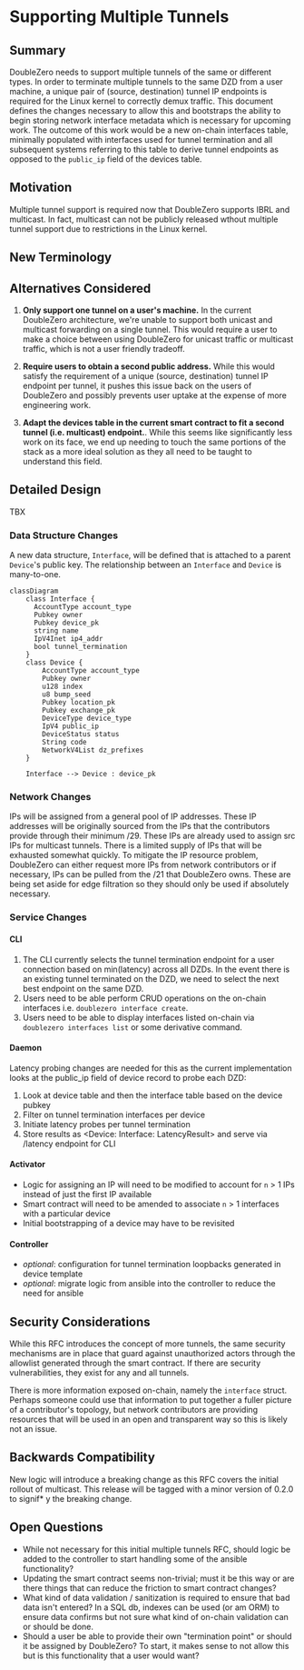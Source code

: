 # Supporting Multiple Tunnels

## Summary

DoubleZero needs to support multiple tunnels of the same or different types. In order to terminate multiple tunnels to the same DZD from a user machine, a unique pair of (source, destination) tunnel IP endpoints is required for the Linux kernel to correctly demux traffic. This document defines the changes necessary to allow this and bootstraps the ability to begin storing network interface metadata which is necessary for upcoming work. The outcome of this work would be a new on-chain interfaces table, minimally populated with interfaces used for tunnel termination and all subsequent systems referring to this table to derive tunnel endpoints as opposed to the `public_ip` field of the devices table.

## Motivation

Multiple tunnel support is required now that DoubleZero supports IBRL and multicast. In fact, multicast can not be publicly released wthout multiple tunnel support due to restrictions in the Linux kernel.

## New Terminology

## Alternatives Considered

1. **Only support one tunnel on a user's machine.** In the current DoubleZero architecture, we're unable to support both unicast and multicast forwarding on a single tunnel. This would require a user to make a choice between using DoubleZero for unicast traffic or multicast traffic, which is not a user friendly tradeoff.

2. **Require users to obtain a second public address.** While this would satisfy the requirement of a unique (source, destination) tunnel IP endpoint per tunnel, it pushes this issue back on the users of DoubleZero and possibly prevents user uptake at the expense of more engineering work.

3. **Adapt the devices table in the current smart contract to fit a second tunnel (i.e. multicast) endpoint.**. While this seems like significantly less work on its face, we end up needing to touch the same portions of the stack as a more ideal solution as they all need to be taught to understand this field.

## Detailed Design

TBX

### Data Structure Changes

A new data structure, `Interface`, will be defined that is attached to a parent `Device`'s public key. The relationship between an `Interface` and `Device` is many-to-one.

```mermaid
classDiagram
    class Interface {
      AccountType account_type
      Pubkey owner
      Pubkey device_pk
      string name
      IpV4Inet ip4_addr
      bool tunnel_termination
    }
    class Device {
        AccountType account_type
        Pubkey owner
        u128 index
        u8 bump_seed
        Pubkey location_pk
        Pubkey exchange_pk
        DeviceType device_type
        IpV4 public_ip
        DeviceStatus status
        String code
        NetworkV4List dz_prefixes
    }

    Interface --> Device : device_pk
````

### Network Changes
IPs will be assigned from a general pool of IP addresses. These IP addresses will be originally sourced from the IPs that the contributors provide through their minimum /29. These IPs are already used to assign src IPs for multicast tunnels. There is a limited supply of IPs that will be exhausted somewhat quickly. To mitigate the IP resource problem, DoubleZero can either request more IPs from network contributors or if necessary, IPs can be pulled from the /21 that DoubleZero owns. These are being set aside for edge filtration so they should only be used if absolutely necessary.

### Service Changes

#### CLI
1. The CLI currently selects the tunnel termination endpoint for a user connection based on min(latency) across all DZDs. In the event there is an existing tunnel terminated on the DZD, we need to select the next best endpoint on the same DZD.
2. Users need to be able perform CRUD operations on the on-chain interfaces i.e. `doublezero interface create`.
3. Users need to be able to display interfaces listed on-chain via `doublezero interfaces list` or some derivative command.

#### Daemon
Latency probing changes are needed for this as the current implementation looks at the public_ip field of device record to probe each DZD:
  1. Look at device table and then the interface table based on the device pubkey
  2. Filter on tunnel termination interfaces per device
  3. Initiate latency probes per tunnel termination
  4. Store results as <Device: Interface: LatencyResult> and serve via /latency endpoint for CLI

#### Activator
* Logic for assigning an IP will need to be modified to account for `n` > 1 IPs instead of just the first IP available
* Smart contract will need to be amended to associate `n` > 1 interfaces with a particular device
* Initial bootstrapping of a device may have to be revisited


#### Controller
* *optional*: configuration for tunnel termination loopbacks generated in device template
* *optional*: migrate logic from ansible into the controller to reduce the need for ansible

## Security Considerations

While this RFC introduces the concept of more tunnels, the same security mechanisms are in place that guard against unauthorized actors through the allowlist generated through the smart contract. If there are security vulnerabilities, they exist for any and all tunnels.

There is more information exposed on-chain, namely the `interface` struct. Perhaps someone could use that information to put together a fuller picture of a contributor's topology, but network contributors are providing resources that will be used in an open and transparent way so this is likely not an issue.


## Backwards Compatibility

New logic will introduce a breaking change as this RFC covers the initial rollout of multicast. This release will be tagged with a minor version of 0.2.0 to signif* y the breaking change.

## Open Questions
* While not necessary for this initial multiple tunnels RFC, should logic be added to the controller to start handling some of the ansible functionality?
* Updating the smart contract seems non-trivial; must it be this way or are there things that can reduce the friction to smart contract changes?
* What kind of data validation / sanitization is required to ensure that bad data isn't entered? In a SQL db, indexes can be used (or am ORM) to ensure data confirms but not sure what kind of on-chain validation can or should be done.
* Should a user be able to provide their own "termination point" or should it be assigned by DoubleZero? To start, it makes sense to not allow this but is this functionality that a user would want?
